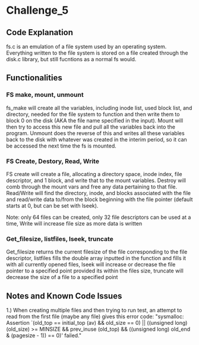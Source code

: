 # Challenge_5

## Code Explanation
fs.c is an emulation of a file system used by an operating system. Everything written to the file system is stored on a file created through the disk.c library, but still fucntions as a normal fs would.

## Functionalities
### FS make, mount, unmount
fs_make will create all the variables, including inode list, used block list, and directory, needed for the file system to function and then write them to block 0 on the disk (AKA the file name specified in the input). Mount will then try to access this new file and pull all the variables back into the program. Unmount does the reverse of this and writes all these variables back to the disk with whatever was created in the interim period, so it can be accessed the next time the fs is mounted.

### FS Create, Destory, Read, Write
FS create will create a file, allocating a directory space, inode index, file descriptor, and 1 block, and write that to the mount variables. Destroy will comb through the mount vars and free any data pertaining to that file. Read/Write will find the directory, inode, and blocks associated with the file and read/write data to/from the block beginning with the file pointer (default starts at 0, but can be set with lseek).

Note: only 64 files can be created, only 32 file descriptors can be used at a time, Write will increase file size as more data is written

### Get_filesize, listfiles, lseek, truncate
Get_filesize returns the current filesize of the file corresponding to the file descriptor, listfiles fills the double array inputted in the function and fills it with all currently opened files, lseek will increase or decrease the file pointer to a specified point provided its within the files size, truncate will decrease the size of a file to a specified point

## Notes and Known Code Issues
1.) When creating multiple files and then trying to run test, an attempt to read from the first file (maybe any file) gives this error code: "sysmalloc: Assertion `(old_top == initial_top (av) && old_size == 0) || ((unsigned long) (old_size) >= MINSIZE && prev_inuse (old_top) && ((unsigned long) old_end & (pagesize - 1)) == 0)' failed."
